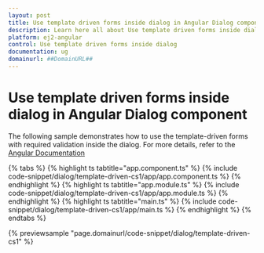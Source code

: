 ```yaml
---
layout: post
title: Use template driven forms inside dialog in Angular Dialog component | Syncfusion
description: Learn here all about Use template driven forms inside dialog in Syncfusion Angular Dialog component of Syncfusion Essential JS 2 and more.
platform: ej2-angular
control: Use template driven forms inside dialog 
documentation: ug
domainurl: ##DomainURL##
---
```


# Use template driven forms inside dialog in Angular Dialog component

The following sample demonstrates how to use the template-driven forms with required validation inside the dialog.  For more details, refer to the [Angular Documentation](https://angular.io/guide/forms#template-driven-forms)

{% tabs %}
{% highlight ts tabtitle="app.component.ts" %}
{% include code-snippet/dialog/template-driven-cs1/app/app.component.ts %}
{% endhighlight %}
{% highlight ts tabtitle="app.module.ts" %}
{% include code-snippet/dialog/template-driven-cs1/app/app.module.ts %}
{% endhighlight %}
{% highlight ts tabtitle="main.ts" %}
{% include code-snippet/dialog/template-driven-cs1/app/main.ts %}
{% endhighlight %}
{% endtabs %}
  
{% previewsample "page.domainurl/code-snippet/dialog/template-driven-cs1" %}
